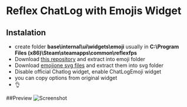 # Reflex ChatLog with Emojis Widget
## Instalation
- create folder **base\internal\ui\widgets\emoji** usually in **C:\Program Files (x86)\Steam\steamapps\common\reflexfps**
- Download [this repository](https://github.com/mittermichal/reflex-chatlog-emoji-widget/archive/master.zip) and extract into emoji folder
- Download [emojione svg files](http://emojione.com/wp-content/uploads/assets/e1-svg.zip) and extract them into svg folder
- Disable official Chatlog widget, enable ChatLogEmoji widget
- you can copy options from original widget
- :ok_hand:

##Preview
![Screenshot](https://raw.githubusercontent.com/mittermichal/reflex-chatlog-emoji-widget/master/preview.png "Screenshot")
